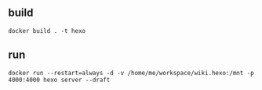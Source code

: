 
## build
```
docker build . -t hexo
```

## run

```
docker run --restart=always -d -v /home/me/workspace/wiki.hexo:/mnt -p 4000:4000 hexo server --draft
```

